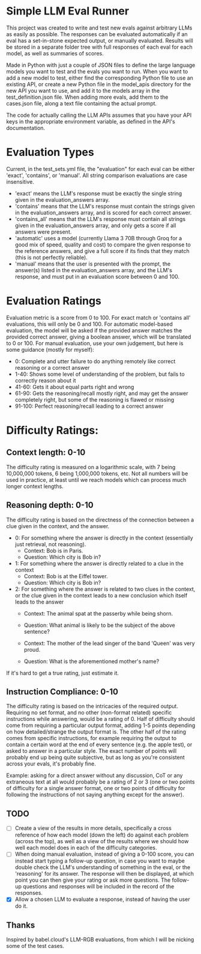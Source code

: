 # Simple LLM Eval Runner

This project was created to write and test new evals against arbitrary LLMs as easily as possible. The responses can be evaluated automatically if an eval has a set-in-stone expected output, or manually evaluated. Results will be stored in a separate folder tree with full responses of each eval for each model, as well as summaries of scores.

Made in Python with just a couple of JSON files to define the large language models you want to test and the evals you want to run. When you want to add a new model to test, either find the corresponding Python file to use an existing API, or create a new Python file in the model_apis directory for the new API you want to use, and add it to the models array in the test_definition.json file. When adding more evals, add them to the cases.json file, along a text file containing the actual prompt.

The code for actually calling the LLM APIs assumes that you have your API keys in the appropriate environment variable, as defined in the API's documentation.

# Evaluation Types

Current, in the test_sets.yml file, the "evaluation" for each eval can be either 'exact', 'contains', or 'manual'. All string comparison evaluations are case insensitive.
- 'exact' means the LLM's response must be exactly the single string given in the evaluation_answers array. 
- 'contains' means that the LLM's response must contain the strings given in the evaluation_answers array, and is scored for each correct answer.
- 'contains_all' means that the LLM's response must contain all strings given in the evaluation_answers array, and only gets a score if all answers were present.
- 'automatic' uses a model (currently Llama 3 70B through Groq for a good mix of speed, quality and cost) to compare the given response to the reference answers, and give a full score if its finds that they match (this is not perfectly reliable).
- 'manual' means that the user is presented with the prompt, the answer(s) listed in the evaluation_answers array, and the LLM's response, and must put in an evaluation score between 0 and 100.

# Evaluation Ratings

Evaluation metric is a score from 0 to 100. For exact match or 'contains all' evaluations, this will only be 0 and 100. For automatic model-based evaluation, the model will be asked if the provided answer matches the provided correct answer, giving a boolean answer, which will be translated to 0 or 100. For manual evaluation, use your own judgement, but here is some guidance (mostly for myself):
- 0: Complete and utter failure to do anything remotely like correct reasoning or a correct answer
- 1-40: Shows some level of understanding of the problem, but fails to correctly reason about it
- 41-60: Gets it about equal parts right and wrong
- 61-90: Gets the reasoning/recall mostly right, and may get the answer completely right, but some of the reasoning is flawed or missing
- 91-100: Perfect reasoning/recall leading to a correct answer

# Difficulty Ratings:

## Context length: 0-10
The difficulty rating is measured on a logarithmic scale, with 7 being 10,000,000 tokens, 6 being 1,000,000 tokens, etc. Not all numbers will be used in practice, at least until we reach models which can process much longer context lengths.

## Reasoning depth: 0-10
The difficulty rating is based on the directness of the connection between a clue given in the context, and the answer. 
- 0: For something where the answer is directly in the context (essentially just retrieval, not reasoning).
    - Context: Bob is in Paris.
    - Question: Which city is Bob in?
- 1: For something where the answer is directly related to a clue in the context
    - Context: Bob is at the Eiffel tower.
    - Question: Which city is Bob in?
- 2: For something where the answer is related to two clues in the context, or the clue given in the context leads to a new conclusion which itself leads to the answer
    - Context: The animal spat at the passerby while being shorn.
    - Question: What animal is likely to be the subject of the above sentence?
    
    - Context: The mother of the lead singer of the band 'Queen' was very proud.
    - Question: What is the aforementioned mother's name?

If it's hard to get a true rating, just estimate it.

## Instruction Compliance: 0-10
The difficulty rating is based on the intricacies of the required output. Requiring no set format, and no other (non-format related) specific instructions while answering, would be a rating of 0. Half of difficulty should come from requiring a particular output format, adding 1-5 points depending on how detailed/strange the output format is. The other half of the rating comes from specific instructions, for example requiring the output to contain a certain word at the end of every sentence (e.g. the apple test), or asked to answer in a particular style. The exact number of points will probably end up being quite subjective, but as long as you're consistent across your evals, it's probably fine.

Example: asking for a direct answer without any discussion, CoT or any extraneous text at all would probably be a rating of 2 or 3 (one or two points of difficulty for a single answer format, one or two points of difficulty for following the instructions of not saying anything except for the answer).

## TODO
- [ ] Create a view of the results in more details, specifically a cross reference of how each model (down the left) do against each problem (across the top), as well as a view of the results where we should how well each model does in each of the difficulty categories.
- [ ] When doing manual evaluation, instead of giving a 0-100 score, you can instead start typing a follow-up question, in case you want to maybe double check the LLM's understanding of something in the eval, or the 'reasoning' for its answer. The response will then be displayed, at which point you can then give your rating or ask more questions. The follow-up questions and responses will be included in the record of the responses.
- [x] Allow a chosen LLM to evaluate a response, instead of having the user do it.

## Thanks

Inspired by babel.cloud's LLM-RGB evaluations, from which I will be nicking some of the test cases.
